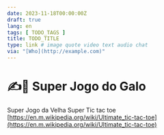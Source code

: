 ```yaml
---
date: 2023-11-18T00:00:00Z
draft: true
lang: en
tags: [ TODO_TAGS ]
title: TODO_TITLE
type: link # image quote video text audio chat
via: "[Who](http://example.com)"
---
```



# ✍️📎 Super Jogo do Galo
Super Jogo da Velha
Super Tic tac toe
[https://en.m.wikipedia.org/wiki/Ultimate_tic-tac-toe](https://en.m.wikipedia.org/wiki/Ultimate_tic-tac-toe)

